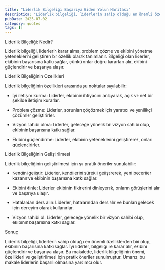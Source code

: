 ```yaml
---
title: "Liderlik Bilgeliği Başarıya Giden Yolun Haritası"
description: "Liderlik bilgeliği, liderlerin sahip olduğu en önemli özelliklerden biri olup, ekibinin başarısına katkı sağlar. İyi liderler, bilgeliği ile karar alır, ekib..."
pubDate: 2025-07-02
category: quotes
tags: []
---
```


Liderlik Bilgeliği: Nedir?

Liderlik bilgeliği, liderlerin karar alma, problem çözme ve ekibini yönetme yeteneklerini geliştiren bir özellik olarak tanımlanır. Bilgeliği olan liderler, ekibinin başarısına katkı sağlar, çünkü onlar doğru kararları alır, ekibini güçlendirir ve başarıya ulaşır.

Liderlik Bilgeliğinin Özellikleri

Liderlik bilgeliğinin özellikleri arasında şu noktalar sayılabilir:

* İyi iletişim kurma: Liderler, ekibinin ihtiyacını anlayarak, açık ve net bir şekilde iletişim kurarlar.

* Problem çözme: Liderler, sorunları çöçözmek için yaratıcı ve yenilikçi çözümler geliştirirler.

* Vizyon sahibi olma: Liderler, geleceğe yönelik bir vizyon sahibi olup, ekibinin başarısına katkı sağlar.

* Ekibini güçlendirme: Liderler, ekibinin yeteneklerini geliştirerek, onları güçlendirirler.

Liderlik Bilgeliğinin Geliştirilmesi

Liderlik bilgeliğinin geliştirilmesi için şu pratik öneriler sunulabilir:

* Kendini geliştir: Liderler, kendilerini sürekli geliştirerek, yeni beceriler kazanır ve ekibinin başarısına katkı sağlar.

* Ekibini dinle: Liderler, ekibinin fikirlerini dinleyerek, onların görüşlerini alır ve başarıya ulaşır.

* Hatalardan ders alın: Liderler, hatalarından ders alır ve bunları gelecek için deneyim olarak kullanırlar.

* Vizyon sahibi ol: Liderler, geleceğe yönelik bir vizyon sahibi olup, ekibinin başarısına katkı sağlar.

Sonuç

Liderlik bilgeliği, liderlerin sahip olduğu en önemli özelliklerden biri olup, ekibinin başarısına katkı sağlar. İyi liderler, bilgeliği ile karar alır, ekibini güçlendirir ve başarıya ulaşır. Bu makalede, liderlik bilgeliğinin önemi, özellikleri ve geliştirilmesi için pratik öneriler sunulmuştur. Umarız, bu makale liderlerin başarılı olmasına yardımcı olur.